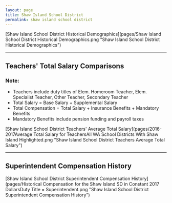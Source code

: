 ```yaml
---
layout: page
title: Shaw Island School District
permalink: shaw island school district
---
```



[Shaw Island School District Historical Demographics](pages/Shaw Island School District Historical Demographics.png "Shaw Island School District Historical Demographics")

___

## Teachers' Total Salary Comparisons
### Note:
- Teachers include duty titles of Elem. Homeroom Teacher, Elem. Specialist Teacher, Other Teacher, Secondary Teacher
- Total Salary = Base Salary + Supplemental Salary
- Total Compensation = Total Salary + Insurance Benefits + Mandatory Benefits
- Mandatory Benefits include pension funding and payroll taxes

[Shaw Island School District Teachers' Average Total Salary](pages/2016-2017Average Total Salary for TeachersAll WA School Districts With Shaw Island Highlighted.png "Shaw Island School District Teachers Average Total Salary")


___

## Superintendent Compensation History

[Shaw Island School District Superintendent Compensation History](pages/Historical Compensation for the Shaw Island SD in Constant 2017 DollarsDuty Title = Superintendent.png "Shaw Island School District Superintendent Compensation History")

